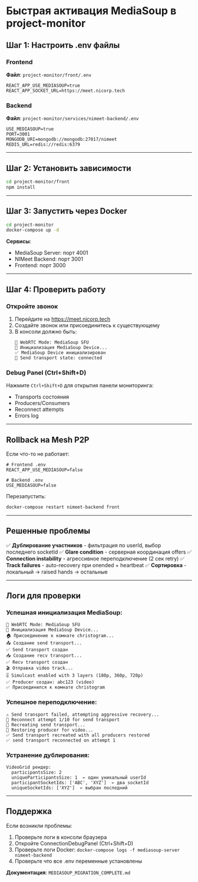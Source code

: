 # Быстрая активация MediaSoup в project-monitor

## Шаг 1: Настроить .env файлы

### Frontend
**Файл**: `project-monitor/front/.env`

```env
REACT_APP_USE_MEDIASOUP=true
REACT_APP_SOCKET_URL=https://meet.nicorp.tech
```

### Backend  
**Файл**: `project-monitor/services/nimeet-backend/.env`

```env
USE_MEDIASOUP=true
PORT=3001
MONGODB_URI=mongodb://mongodb:27017/nimeet
REDIS_URL=redis://redis:6379
```

---

## Шаг 2: Установить зависимости

```bash
cd project-monitor/front
npm install
```

---

## Шаг 3: Запустить через Docker

```bash
cd project-monitor
docker-compose up -d
```

**Сервисы**:
- MediaSoup Server: порт 4001
- NIMeet Backend: порт 3001
- Frontend: порт 3000

---

## Шаг 4: Проверить работу

### Откройте звонок
1. Перейдите на https://meet.nicorp.tech
2. Создайте звонок или присоединитесь к существующему
3. В консоли должно быть:
   ```
   🔧 WebRTC Mode: MediaSoup SFU
   🚀 Инициализация MediaSoup Device...
   ✅ MediaSoup Device инициализирован
   📡 Send transport state: connected
   ```

### Debug Panel (Ctrl+Shift+D)
Нажмите `Ctrl+Shift+D` для открытия панели мониторинга:
- Transports состояния
- Producers/Consumers
- Reconnect attempts
- Errors log

---

## Rollback на Mesh P2P

Если что-то не работает:

```env
# Frontend .env
REACT_APP_USE_MEDIASOUP=false

# Backend .env
USE_MEDIASOUP=false
```

Перезапустить:
```bash
docker-compose restart nimeet-backend front
```

---

## Решенные проблемы

✅ **Дублирование участников** - фильтрация по userId, выбор последнего socketId
✅ **Glare condition** - серверная координация offers
✅ **Connection instability** - агрессивное переподключение (2 сек retry)
✅ **Track failures** - auto-recovery при onended + heartbeat
✅ **Сортировка** - локальный → raised hands → остальные

---

## Логи для проверки

### Успешная инициализация MediaSoup:
```
🔧 WebRTC Mode: MediaSoup SFU
🚀 Инициализация MediaSoup Device...
🏠 Присоединение к комнате christogram...
📤 Создание send transport...
✅ Send transport создан
📥 Создание recv transport...
✅ Recv transport создан
🎬 Отправка video track...
🎚️ Simulcast enabled with 3 layers (180p, 360p, 720p)
✅ Producer создан: abc123 (video)
✅ Присоединился к комнате christogram
```

### Успешное переподключение:
```
⚠️ Send transport failed, attempting aggressive recovery...
🔄 Reconnect attempt 1/10 for send transport
🔧 Recreating send transport...
🔄 Restoring producer for video...
✅ Send transport recreated with all producers restored
✅ send transport reconnected on attempt 1
```

### Устранение дублирования:
```
VideoGrid рендер:
  participantsSize: 2
  uniqueParticipantsSize: 1  ← один уникальный userId
  participantSocketIds: ['ABC', 'XYZ']  ← два socketId
  uniqueSocketIds: ['XYZ']  ← выбран последний
```

---

## Поддержка

Если возникли проблемы:
1. Проверьте логи в консоли браузера
2. Откройте ConnectionDebugPanel (Ctrl+Shift+D)
3. Проверьте логи Docker: `docker-compose logs -f mediasoup-server nimeet-backend`
4. Проверьте что все .env переменные установлены

**Документация**: `MEDIASOUP_MIGRATION_COMPLETE.md`

